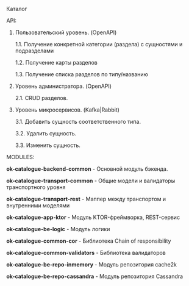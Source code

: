 Каталог

API:

1. Пользовательский уровень. (OpenAPI)

    1.1. Получение конкретной категории (раздела) с сущностями и подразделами

    1.2. Получение карты разделов

    1.3. Получение списка разделов по типу/названию

2. Уровень администратора. (OpenAPI)

    2.1. CRUD разделов.
    
3. Уровень микросервисов. (Kafka|Rabbit)

    3.1. Добавить сущность соответственного типа.

    3.2. Удалить сущность.

    3.3. Изменить сущность.


MODULES:

**ok-catalogue-backend-common** - Основной модуль бэкенда.

**ok-catalogue-transport-common** - Общие модели и валидаторы транспортного уровня

**ok-catalogue-transport-rest** - Маппер между  транспортом и внутренними моделями 

**ok-catalogue-app-ktor** - Модуль KTOR-фреймворка, REST-сервис

**ok-catalogue-be-logic** - Модуль логики

**ok-catalogue-common-cor** - Библиотека Chain of responsibility

**ok-catalogue-common-validators** - Библиотека валидаторов

**ok-catalogue-be-repo-inmemory** - Модуль репозитория cache2k

**ok-catalogue-be-repo-cassandra** - Модуль репозитория Cassandra